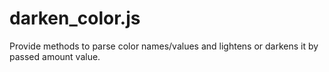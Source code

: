 darken_color.js
===============

Provide methods to parse color names/values and lightens or darkens it by passed amount value.
